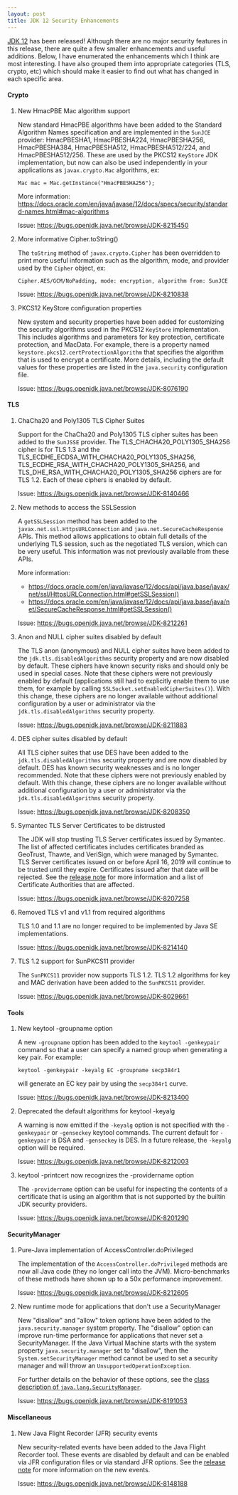 ```yaml
---
layout: post
title: JDK 12 Security Enhancements
---
```


[JDK 12](https://jdk.java.net/12) has been released! Although there are no
major security features in this release, there are quite a few smaller
enhancements and useful additions. Below, I have enumerated the enhancements
which I think are most interesting. I have also grouped them into appropriate
categories (TLS, crypto, etc) which should make it easier to find out what has
changed in each specific area.

#### Crypto

1.  New HmacPBE Mac algorithm support
 
    New standard HmacPBE algorithms have been added to the Standard Algorithm
    Names specification and are implemented in the `SunJCE` provider:
    HmacPBESHA1, HmacPBESHA224, HmacPBESHA256, HmacPBESHA384, HmacPBESHA512,
    HmacPBESHA512/224, and HmacPBESHA512/256. These are used by the PKCS12
    `KeyStore` JDK implementation, but now can also be used independently in
    your applications as `javax.crypto.Mac` algorithms, ex:

        Mac mac = Mac.getInstance("HmacPBESHA256");

    More information: <https://docs.oracle.com/en/java/javase/12/docs/specs/security/standard-names.html#mac-algorithms>

    Issue: <https://bugs.openjdk.java.net/browse/JDK-8215450>

2.  More informative Cipher.toString()
 
    The `toString` method of `javax.crypto.Cipher` has been overridden to print
    more useful information such as the algorithm, mode, and provider used by
    the `Cipher` object, ex:

        Cipher.AES/GCM/NoPadding, mode: encryption, algorithm from: SunJCE

    Issue: <https://bugs.openjdk.java.net/browse/JDK-8210838>
 
3.  PKCS12 KeyStore configuration properties

    New system and security properties have been added for customizing the
    security algorithms used in the PKCS12 `KeyStore` implementation. This
    includes algorithms and parameters for key protection, certificate
    protection, and MacData. For example, there is a property named
    `keystore.pkcs12.certProtectionAlgorithm` that specifies the algorithm that
    is used to encrypt a certificate. More details, including the default values
    for these properties are listed in the `java.security` configuration file.

    Issue: <https://bugs.openjdk.java.net/browse/JDK-8076190>

#### TLS

1.  ChaCha20 and Poly1305 TLS Cipher Suites

    Support for the ChaCha20 and Poly1305 TLS cipher suites has been added to
    the `SunJSSE` provider. The TLS_CHACHA20_POLY1305_SHA256 cipher is
    for TLS 1.3 and the TLS_ECDHE_ECDSA_WITH_CHACHA20_POLY1305_SHA256,
    TLS_ECDHE_RSA_WITH_CHACHA20_POLY1305_SHA256, and 
    TLS_DHE_RSA_WITH_CHACHA20_POLY1305_SHA256 ciphers are for TLS 1.2.
    Each of these ciphers is enabled by default.

    Issue: <https://bugs.openjdk.java.net/browse/JDK-8140466>

2.  New methods to access the SSLSession

    A `getSSLSession` method has been added to the
    `javax.net.ssl.HttpsURLConnection` and `java.net.SecureCacheResponse`
    APIs. This method allows applications to obtain full details of the
    underlying TLS session, such as the negotiated TLS version, which can
    be very useful. This information was not previously available from these
    APIs.

    More information:
      * <https://docs.oracle.com/en/java/javase/12/docs/api/java.base/javax/net/ssl/HttpsURLConnection.html#getSSLSession()>
      * <https://docs.oracle.com/en/java/javase/12/docs/api/java.base/java/net/SecureCacheResponse.html#getSSLSession()>

    Issue: <https://bugs.openjdk.java.net/browse/JDK-8212261>

3.  Anon and NULL cipher suites disabled by default

    The TLS anon (anonymous) and NULL cipher suites have been added to the 
    `jdk.tls.disabledAlgorithms` security property and are now disabled by
    default. These ciphers have known security risks and should only be used
    in special cases. Note that these ciphers were not previously enabled by
    default (applications still had to explicitly enable them to use them,
    for example by calling `SSLSocket.setEnabledCipherSuites()`). With this
    change, these ciphers are no longer available without additional
    configuration by a user or administrator via the
    `jdk.tls.disabledAlgorithms` security property.

    Issue: <https://bugs.openjdk.java.net/browse/JDK-8211883>

4.  DES cipher suites disabled by default

    All TLS cipher suites that use DES have been added to the
    `jdk.tls.disabledAlgorithms` security property and are now disabled by
    default. DES has known security weaknesses and is no longer recommended.
    Note that these ciphers were not previously enabled by default. With this
    change, these ciphers are no longer available without additional
    configuration by a user or administrator via the 
    `jdk.tls.disabledAlgorithms` security property.

    Issue: <https://bugs.openjdk.java.net/browse/JDK-8208350>

5.  Symantec TLS Server Certificates to be distrusted

    The JDK will stop trusting TLS Server certificates issued by Symantec. The
    list of affected certificates includes certificates branded as GeoTrust,
    Thawte, and VeriSign, which were managed by Symantec. TLS Server
    certificates issued on or before April 16, 2019 will continue to be
    trusted until they expire. Certificates issued after that date will be
    rejected. See the
    [release note](https://bugs.openjdk.java.net/browse/JDK-8215012)
    for more information and a list of Certificate Authorities that are
    affected.

    Issue: <https://bugs.openjdk.java.net/browse/JDK-8207258>

6.  Removed TLS v1 and v1.1 from required algorithms

    TLS 1.0 and 1.1 are no longer required to be implemented by Java SE
    implementations.

    Issue: <https://bugs.openjdk.java.net/browse/JDK-8214140>

7.  TLS 1.2 support for SunPKCS11 provider

    The `SunPKCS11` provider now supports TLS 1.2. TLS 1.2 algorithms for
    key and MAC derivation have been added to the `SunPKCS11` provider.

    Issue: <https://bugs.openjdk.java.net/browse/JDK-8029661>

#### Tools

1.  New keytool -groupname option

    A new `-groupname` option has been added to the `keytool -genkeypair`
    command so that a user can specify a named group when generating a key
    pair. For example:

        keytool -genkeypair -keyalg EC -groupname secp384r1

    will generate an EC key pair by using the `secp384r1` curve.

    Issue: <https://bugs.openjdk.java.net/browse/JDK-8213400>

2.  Deprecated the default algorithms for keytool -keyalg

    A warning is now emitted if the `-keyalg` option is not specified with the
    `-genkeypair` or `-genseckey` keytool commands. The current default for
    `-genkeypair` is DSA and `-genseckey` is DES. In a future release, the
    `-keyalg` option will be required.

    Issue: <https://bugs.openjdk.java.net/browse/JDK-8212003>

3.  keytool -printcert now recognizes the -providername option

    The `-providername` option can be useful for inspecting the contents of a
    certificate that is using an algorithm that is not supported by the
    builtin JDK security providers.

    Issue: <https://bugs.openjdk.java.net/browse/JDK-8201290>

#### SecurityManager

1.  Pure-Java implementation of AccessController.doPrivileged

    The implementation of the `AccessController.doPrivileged` methods are now
    all Java code (they no longer call into the JVM). Micro-benchmarks of
    these methods have shown up to a 50x performance improvement.

    Issue: <https://bugs.openjdk.java.net/browse/JDK-8212605>

2.  New runtime mode for applications that don't use a SecurityManager

    New "disallow" and "allow" token options have been added to the
    `java.security.manager` system property. The "disallow" option can
    improve run-time performance for applications that never set a
    SecurityManager. If the Java Virtual Machine starts with the system
    property `java.security.manager` set to "disallow", then the
    `System.setSecurityManager` method cannot be used to set a security manager
    and will throw an `UnsupportedOperationException`.

    For further details on the behavior of these options, see the
    [class description of `java.lang.SecurityManager`](https://docs.oracle.com/en/java/javase/12/docs/api/java.base/java/lang/SecurityManager.html).

    Issue: <https://bugs.openjdk.java.net/browse/JDK-8191053>

#### Miscellaneous

1.  New Java Flight Recorder (JFR) security events

    New security-related events have been added to the Java Flight Recorder
    tool. These events are disabled by default and can be enabled via JFR
    configuration files or via standard JFR options. See the
    [release note](https://bugs.openjdk.java.net/browse/JDK-8220239)
    for more information on the new events.

    Issue: <https://bugs.openjdk.java.net/browse/JDK-8148188>

